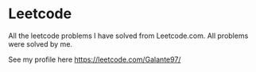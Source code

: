 # Leetcode

All the leetcode problems I have solved from Leetcode.com. All problems were solved by me.

See my profile here https://leetcode.com/Galante97/

